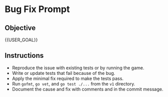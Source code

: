 # Bug Fix Prompt

## Objective
{{USER_GOAL}}

## Instructions
- Reproduce the issue with existing tests or by running the game.
- Write or update tests that fail because of the bug.
- Apply the minimal fix required to make the tests pass.
- Run `gofmt`, `go vet`, and `go test ./...` from the `v1` directory.
- Document the cause and fix with comments and in the commit message.

